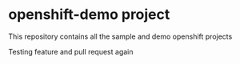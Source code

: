 # openshift-demo  project

This repository contains all the sample and demo openshift projects


Testing feature and pull request again